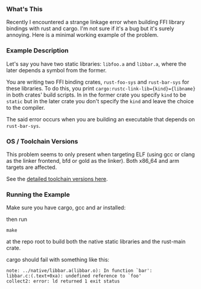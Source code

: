 ### What's This

Recently I encountered a strange linkage error when building FFI library bindings
with rust and cargo. I'm not sure if it's a bug but it's surely annoying.
Here is a minimal working example of the problem. 

### Example Description

Let's say you have two static libraries: `libfoo.a` and `libbar.a`, where
the later depends a symbol from the former.

You are writing two FFI binding crates, `rust-foo-sys` and `rust-bar-sys` for these
libraries. To do this, you print `cargo:rustc-link-lib={kind}={libname}` in
both crates' build scripts. In in the former crate you specify `kind`
to be `static` but in the later crate you don't specify
the `kind` and leave the choice to the compiler.

The said error occurs when you are building an executable that depends on
`rust-bar-sys`.

### OS / Toolchain Versions

This problem seems to only present when targeting ELF (using gcc or clang as
the linker frontend, bfd or gold as the linker). Both x86_64 and arm targets are affected.

See the [detailed toolchain versions here](toolchain-versions.md).

### Running the Example

Make sure you have cargo, gcc and ar installed:

then run

    make

at the repo root to build both the native static libraries and the
rust-main crate.

cargo should fail with something like this:

    note: ../native/libbar.a(libbar.o): In function `bar':
    libbar.c:(.text+0xa): undefined reference to `foo'
    collect2: error: ld returned 1 exit status

